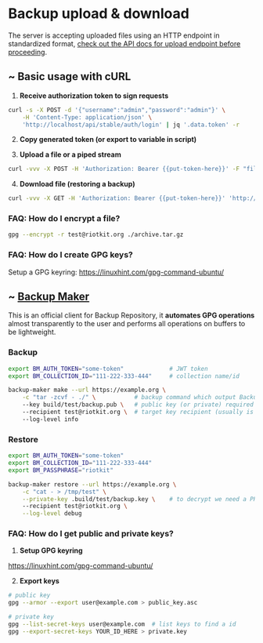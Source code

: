 Backup upload & download
========================

The server is accepting uploaded files using an HTTP endpoint in standardized format, [check out the API docs for upload endpoint before proceeding](./api/collections/README.md).

~ Basic usage with cURL
-----------------------

1) **Receive authorization token to sign requests**

```bash
curl -s -X POST -d '{"username":"admin","password":"admin"}' \
    -H 'Content-Type: application/json' \
    'http://localhost/api/stable/auth/login' | jq '.data.token' -r
```

2) **Copy generated token (or export to variable in script)**

3) **Upload a file or a piped stream**

```bash
curl -vvv -X POST -H 'Authorization: Bearer {{put-token-here}}' -F "file=@./archive.tar.gz.asc" 'http://localhost/api/stable/repository/collection/iwa-ait/version'
```

4) **Download file (restoring a backup)**

```bash
curl -vvv -X GET -H 'Authorization: Bearer {{put-token-here}}' 'http://localhost/api/stable/repository/collection/iwa-ait/version/latest' > ./my-file.tar.gz.asc
```

### FAQ: How do I encrypt a file?

```bash
gpg --encrypt -r test@riotkit.org ./archive.tar.gz
```

### FAQ: How do I create GPG keys?

Setup a GPG keyring: https://linuxhint.com/gpg-command-ubuntu/

~ [Backup Maker](https://github.com/riotkit-org/br-backup-maker)
----------------

This is an official client for Backup Repository, it **automates GPG operations** almost transparently to the user and performs all operations on buffers to be
lightweight.

### Backup

```bash
export BM_AUTH_TOKEN="some-token"             # JWT token
export BM_COLLECTION_ID="111-222-333-444"     # collection name/id

backup-maker make --url https://example.org \
    -c "tar -zcvf - ./" \           # backup command which output Backup Maker will send
    --key build/test/backup.pub \   # public key (or private) required to encrypt the file
    --recipient test@riotkit.org \  # target key recipient (usually is the same as key owner)
    --log-level info
```

### Restore

```bash
export BM_AUTH_TOKEN="some-token"
export BM_COLLECTION_ID="111-222-333-444"
export BM_PASSPHRASE="riotkit"

backup-maker restore --url https://example.org \
    -c "cat - > /tmp/test" \
    --private-key .build/test/backup.key \    # to decrypt we need a PRIVATE KEY
    --recipient test@riotkit.org \
    --log-level debug
```

### FAQ: How do I get public and private keys?

1. **Setup GPG keyring**

https://linuxhint.com/gpg-command-ubuntu/

2. **Export keys**

```bash
# public key
gpg --armor --export user@example.com > public_key.asc

# private key
gpg --list-secret-keys user@example.com  # list keys to find a id
gpg --export-secret-keys YOUR_ID_HERE > private.key
```
